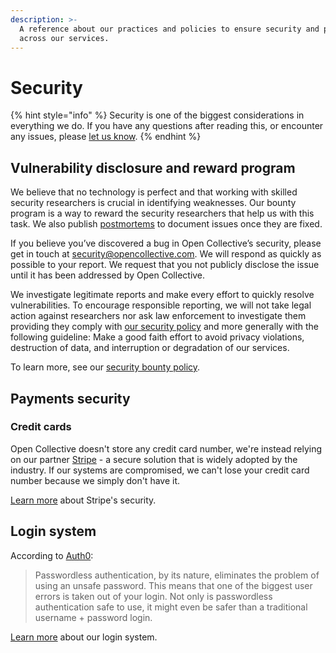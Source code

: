 ```yaml
---
description: >-
  A reference about our practices and policies to ensure security and privacy
  across our services.
---
```


# Security

{% hint style="info" %}
Security is one of the biggest considerations in everything we do. If you have any questions after reading this, or encounter any issues, please [let us know](mailto:security@opencollective.com).
{% endhint %}

## Vulnerability disclosure and reward program&#x20;

We believe that no technology is perfect and that working with skilled security researchers is crucial in identifying weaknesses. Our bounty program is a way to reward the security researchers that help us with this task. We also publish [postmortems](https://github.com/opencollective/opencollective/tree/main/postmortem) to document issues once they are fixed.

If you believe you’ve discovered a bug in Open Collective’s security, please get in touch at [security@opencollective.com](mailto:security@opencollective.com). We will respond as quickly as possible to your report. We request that you not publicly disclose the issue until it has been addressed by Open Collective.

We investigate legitimate reports and make every effort to quickly resolve vulnerabilities. To encourage responsible reporting, we will not take legal action against researchers nor ask law enforcement to investigate them providing they comply with [our security policy](https://github.com/opencollective/opencollective/blob/main/SECURITY.md) and more generally with the following guideline: Make a good faith effort to avoid privacy violations, destruction of data, and interruption or degradation of our services.

To learn more, see our [security bounty policy](https://github.com/opencollective/opencollective/blob/main/SECURITY.md).

## Payments security

### Credit cards

Open Collective doesn't store any credit card number, we're instead relying on our partner [Stripe](https://stripe.com) - a secure solution that is widely adopted by the industry. If our systems are compromised, we can't lose your credit card number because we simply don't have it.

[Learn more](https://stripe.com/docs/security/stripe) about Stripe's security.

## Login system

According to [Auth0](https://auth0.com/blog/is-passwordless-authentication-more-secure-than-passwords/):

> Passwordless authentication, by its nature, eliminates the problem of using an unsafe password. This means that one of the biggest user errors is taken out of your login. Not only is passwordless authentication safe to use, it might even be safer than a traditional username + password login.

[Learn more](https://docs.opencollective.com/help/product/log-in-system#about-security) about our login system.
